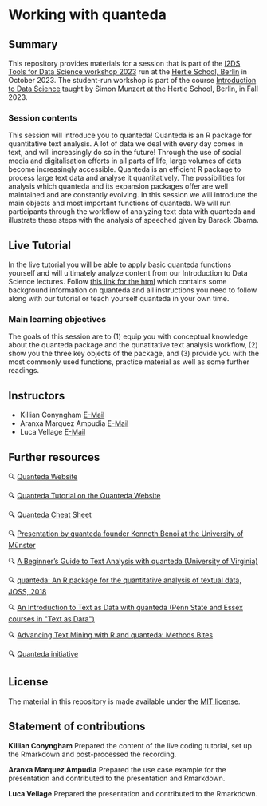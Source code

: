 # Working with quanteda 


## Summary

This repository provides materials for a session that is part of the [I2DS Tools for Data Science workshop 2023](https://github.com/intro-to-data-science-23-workshop) run at the [Hertie School, Berlin](https://www.hertie-school.org/en/) in October 2023. The student-run workshop is part of the course [Introduction to Data Science](https://github.com/intro-to-data-science-23) taught by Simon Munzert at the Hertie School, Berlin, in Fall 2023.

### Session contents

This session will introduce you to quanteda! Quanteda is an R package for quantitative text analysis. A lot of data we deal with every day comes in text, and will increasingly do so in the future! Through the use of social media and digitalisation efforts in all parts of life, large volumes of data become increasingly accessible. Quanteda is an efficient R package to process large text data and analyse it quantitatively. The possibilities for analysis which quanteda and its expansion packages offer are well maintained and are constantly evolving. In this session we will introduce the main objects and most important functions of quanteda. We will run participants through the workflow of analyzing text data with quanteda and illustrate these steps with the analysis of speeched given by Barack Obama. 


## Live Tutorial
In the live tutorial you will be able to apply basic quanteda functions yourself and will ultimately analyze content from our Introduction to Data Science lectures. 
Follow [this link for the html](https://rawcdn.githack.com/intro-to-data-science-23-workshop/06-textanalysis-Conyngham-Vellage-Marquez/29fc62545259597f3f0974270d6e734661d5634b/Live_Tutorial.html) which contains some background information on quanteda and all instructions you need to follow along with our tutorial or teach yourself quanteda in your own time.

### Main learning objectives

The goals of this session are to (1) equip you with conceptual knowledge about the quanteda package and the qunatitative text analysis workflow, (2) show you the three key objects of the package, and (3) provide you with the most commonly used functions, practice material as well as some further readings.


## Instructors

- Killian Conyngham [E-Mail](killianconyngham@gmail.com)
- Aranxa Marquez Ampudia [E-Mail](231357@students.hertie-school.org)
- Luca Vellage [E-Mail](l.v.vellage@gmail.com)


## Further resources


🔍 [Quanteda Website](https://quanteda.io/)

🔍 [Quanteda Tutorial on the Quanteda Website](https://tutorials.quanteda.io/introduction/)

🔍 [Quanteda Cheat Sheet](https://muellerstefan.net/files/quanteda-cheatsheet.pdf)

🔍 [Presentation by quanteda founder Kenneth Benoi at the University of Münster](https://www.uni-muenster.de/imperia/md/content/ifpol/grasp/2019-06-27_muenster.pdf)

🔍 [A Beginner’s Guide to Text Analysis with quanteda (University of Virginia)](https://data.library.virginia.edu/a-beginners-guide-to-text-analysis-with-quanteda/)

🔍 [quanteda: An R package for the quantitative analysis of textual data, JOSS, 2018](https://joss.theoj.org/papers/10.21105/joss.00774)

🔍 [An Introduction to Text as Data with quanteda (Penn State and Essex courses in "Text as Dara")](https://burtmonroe.github.io/TextAsDataCourse/Tutorials/TADA-IntroToQuanteda.nb.html)

🔍 [Advancing Text Mining with R and quanteda: Methods Bites](https://www.mzes.uni-mannheim.de/socialsciencedatalab/article/advancing-text-mining/)

🔍 [Quanteda initiative](https://quanteda.org/)


## License

The material in this repository is made available under the [MIT license](http://opensource.org/licenses/mit-license.php). 

## Statement of contributions

**Killian Conyngham** Prepared the content of the live coding tutorial, set up the Rmarkdown and post-processed the recording.

**Aranxa Marquez Ampudia** Prepared the use case example for the presentation and contributed to the presentation and Rmarkdown.

**Luca Vellage** Prepared the presentation and contributed to the Rmarkdown.
